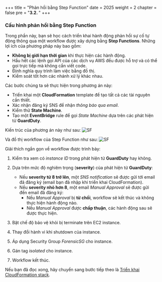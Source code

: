+++
title = "Phản hồi bằng Step Function"
date = 2025
weight = 2
chapter = false
pre = "<b>3.2. </b>"
+++

### Cấu hình phản hồi bằng Step Function

Trong phần này, bạn sẽ học cách triển khai hành động phản hồi sự cố tự động thông qua một workflow được xây dựng bằng **Step Functions**. Những lợi ích của phương pháp này bao gồm:

- **Không bị giới hạn thời gian** khi thực hiện các hành động.
- Hầu hết các lệnh gọi API của các dịch vụ AWS đều được hỗ trợ và có thể gọi trực tiếp mà không cần viết code.
- Định nghĩa quy trình làm việc bằng đồ thị.
- Kiểm soát tốt hơn các nhánh xử lý khác nhau.

Các bước chúng ta sẽ thực hiện trong phương án này:

- Triển khai một **CloudFormation** template để tạo tất cả các tài nguyên cần thiết.
- Xác nhận đăng ký SNS để nhận _thông báo qua email_.
- Kiểm thử **State Machine**.
- Tạo một **EventBridge** rule để gọi _State Machine_ dựa trên các phát hiện từ **GuardDuty**.

Kiến trúc của phương án này như sau:
![SF](../../../images/1/Workshop_Step_Function.jpg?width=90pc)

Và đồ thị workflow của Step Function như sau:
![SF](../../../images/1/Step_Functions_workflow.png)

Giải thích ngắn gọn về workflow được trình bày:

1. Kiểm tra xem có _instance ID_ trong phát hiện từ **GuardDuty** hay không.
2. Dựa trên mức độ nghiêm trọng (**severity**) của phát hiện từ **GuardDuty**:

   - Nếu **severity từ 8 trở lên**, một _SNS notification_ sẽ được gửi tới email đã đăng ký (email bạn đã nhập khi triển khai CloudFormation).
   - Nếu **severity nhỏ hơn 8**, một email _Manual Approval_ sẽ được gửi đến email đã đăng ký:
     - Nếu _Manual Approval_ bị **từ chối**, workflow sẽ kết thúc và không thực hiện hành động nào.
     - Nếu _Manual Approval_ được **chấp thuận**, các hành động sau sẽ được thực hiện.

3. Bật chế độ bảo vệ khỏi bị terminate trên EC2 instance.
4. Thay đổi hành vi khi shutdown của instance.
5. Áp dụng Security Group _ForensicSG_ cho instance.
6. Gán tag _isolated_ cho instance.
7. Workflow kết thúc.

Nếu bạn đã đọc xong, hãy chuyển sang bước tiếp theo là [Triển khai CloudFormation stack](3.2.1-Deploy-the-CloudFormation-stack).
